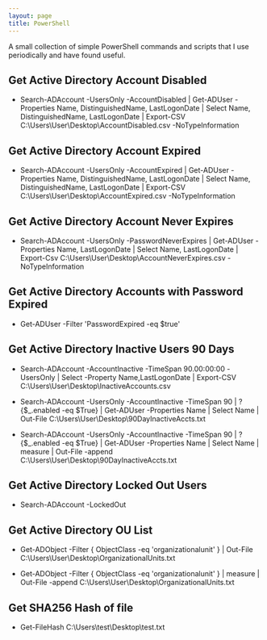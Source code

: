 ```yaml
---
layout: page
title: PowerShell
---
```


A small collection of simple PowerShell commands and scripts that I use periodically and have found useful.


## Get Active Directory Account Disabled
- Search-ADAccount -UsersOnly -AccountDisabled | Get-ADUser -Properties Name, DistinguishedName, LastLogonDate | Select Name, DistinguishedName, LastLogonDate | Export-CSV C:\Users\User\Desktop\AccountDisabled.csv -NoTypeInformation

## Get Active Directory Account Expired
- Search-ADAccount -UsersOnly -AccountExpired | Get-ADUser -Properties Name, DistinguishedName, LastLogonDate | Select Name, DistinguishedName, LastLogonDate | Export-CSV C:\Users\User\Desktop\AccountExpired.csv -NoTypeInformation

## Get Active Directory Account Never Expires
- Search-ADAccount -UsersOnly -PasswordNeverExpires | Get-ADUser -Properties Name, LastLogonDate | Select Name, LastLogonDate | Export-Csv C:\Users\User\Desktop\AccountNeverExpires.csv -NoTypeInformation

## Get Active Directory Accounts with Password Expired
- Get-ADUser -Filter 'PasswordExpired -eq $true'

## Get Active Directory Inactive Users 90 Days
- Search-ADAccount -AccountInactive -TimeSpan 90.00:00:00 -UsersOnly | Select -Property Name,LastLogonDate | Export-CSV C:\Users\User\Desktop\InactiveAccounts.csv

- Search-ADAccount -UsersOnly -AccountInactive -TimeSpan 90 | ?{$_.enabled -eq $True} | Get-ADUser -Properties Name | Select Name | Out-File C:\Users\User\Desktop\90DayInactiveAccts.txt

- Search-ADAccount -UsersOnly -AccountInactive -TimeSpan 90 | ?{$_.enabled -eq $True} | Get-ADUser -Properties Name | Select Name | measure | Out-File -append C:\Users\User\Desktop\90DayInactiveAccts.txt

## Get Active Directory Locked Out Users
- Search-ADAccount -LockedOut

## Get Active Directory OU List

- Get-ADObject -Filter { ObjectClass -eq 'organizationalunit' } | Out-File C:\Users\User\Desktop\OrganizationalUnits.txt

- Get-ADObject -Filter { ObjectClass -eq 'organizationalunit' } | measure | Out-File -append C:\Users\User\Desktop\OrganizationalUnits.txt

## Get SHA256 Hash of file
- Get-FileHash C:\Users\test\Desktop\test.txt

